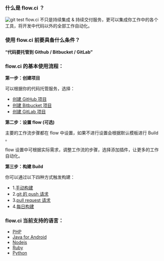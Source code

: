### 什么是 flow.ci ？
![git test](https://dn-shimo-image.qbox.me/oW7WUu93mDEupDy3.gif!thumbnail)
flow.ci 不只是持续集成 & 持续交付服务，更可以集成你工作中的各个工具，将开发中代码以外的全部工作自动化。

### 使用 flow.ci 前要具备什么条件？

<b> “代码要托管到 Github / Bitbucket / GitLab” </b>

### flow.ci 的基本使用流程：

<b> 第一步：创建项目</b>

可以根据你的代码托管服务，选择：

- [创建 GitHub 项目]()
- [创建 Bitbucket 项目]()
- [创建 GitLab 项目]()

<b> 第二步：设置 flow (可选)</b>

主要的工作流步骤都在 flow 中设置，如果不进行设置会根据默认模板进行 Build 。

flow 设置中可根据实际需求，调整工作流的步骤，选择添加插件，让更多的工作自动化。


<b> 第三步：构建 Build</b>

你可以通过以下四种方式触发构建：

- 1.[手动构建]()
- 2.[git 的 push 请求]()
- 3.[pull request 请求]()
- 4.[每日构建]()

### flow.ci 当前支持的语言：

- [PHP]()
- [Java for Android]()
- [Nodejs]()
- [Ruby]()
- [Python]()




